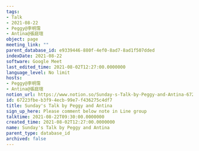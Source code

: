 ```yaml
---
tags:
- Talk
- 2021-08-22
- Peggy@李明霈
- Antina@張庭瑄
object: page
meeting_link: ""
parent_database_id: e9339446-880f-4ef0-8ad7-8ad1f507dded
indexDate: 2021-08-22
software: Google Meet
last_edited_time: 2021-08-02T12:27:00.0000000
language_level: No limit
hosts:
- Peggy@李明霈
- Antina@張庭瑄
notion_url: https://www.notion.so/Sunday-s-Talk-by-Peggy-and-Antina-67223fbeb3f94ecb99e7f436275c4df7
id: 67223fbe-b3f9-4ecb-99e7-f436275c4df7
title: Sunday's Talk by Peggy and Antina
sign_up_here: Please comment below note in Line group
talktime: 2021-08-22T09:30:00.0000000
created_time: 2021-08-02T12:27:00.0000000
name: Sunday's Talk by Peggy and Antina
parent_type: database_id
archived: false
---
```







